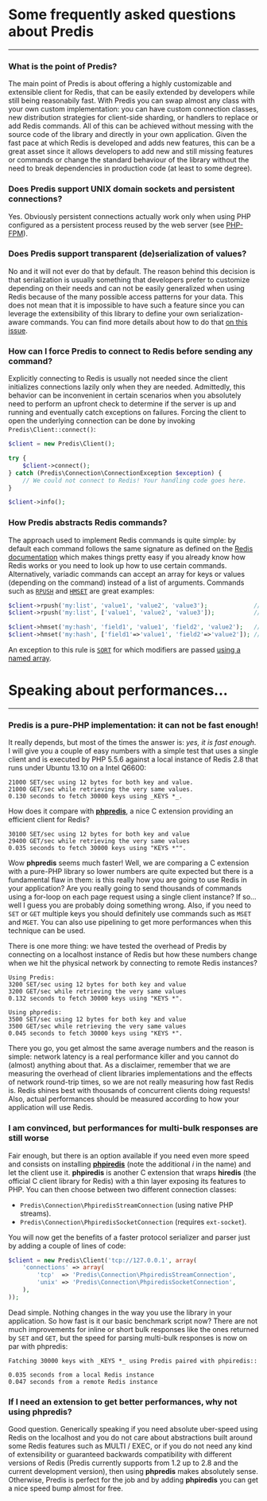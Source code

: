 # Some frequently asked questions about Predis #
________________________________________________

### What is the point of Predis? ###

The main point of Predis is about offering a highly customizable and extensible client for Redis,
that can be easily extended by developers while still being reasonabily fast. With Predis you can
swap almost any class with your own custom implementation: you can have custom connection classes,
new distribution strategies for client-side sharding, or handlers to replace or add Redis commands.
All of this can be achieved without messing with the source code of the library and directly in your
own application. Given the fast pace at which Redis is developed and adds new features, this can be
a great asset since it allows developers to add new and still missing features or commands or change
the standard behaviour of the library without the need to break dependencies in production code (at
least to some degree).

### Does Predis support UNIX domain sockets and persistent connections? ###

Yes. Obviously persistent connections actually work only when using PHP configured as a persistent
process reused by the web server (see [PHP-FPM](http://php-fpm.org)).

### Does Predis support transparent (de)serialization of values? ###

No and it will not ever do that by default. The reason behind this decision is that serialization is
usually something that developers prefer to customize depending on their needs and can not be easily
generalized when using Redis because of the many possible access patterns for your data. This does
not mean that it is impossible to have such a feature since you can leverage the extensibility of
this library to define your own serialization-aware commands. You can find more details about how to
do that [on this issue](http://github.com/nrk/predis/issues/29#issuecomment-1202624).

### How can I force Predis to connect to Redis before sending any command? ###

Explicitly connecting to Redis is usually not needed since the client initializes connections lazily
only when they are needed. Admittedly, this behavior can be inconvenient in certain scenarios when
you absolutely need to perform an upfront check to determine if the server is up and running and
eventually catch exceptions on failures. Forcing the client to open the underlying connection can be
done by invoking `Predis\Client::connect()`:

```php
$client = new Predis\Client();

try {
    $client->connect();
} catch (Predis\Connection\ConnectionException $exception) {
    // We could not connect to Redis! Your handling code goes here.
}

$client->info();
```

### How Predis abstracts Redis commands? ###

The approach used to implement Redis commands is quite simple: by default each command follows the
same signature as defined on the [Redis documentation](http://redis.io/commands) which makes things
pretty easy if you already know how Redis works or you need to look up how to use certain commands.
Alternatively, variadic commands can accept an array for keys or values (depending on the command)
instead of a list of arguments. Commands such as [`RPUSH`](http://redis.io/commands/rpush) and
[`HMSET`](http://redis.io/commands/hmset) are great examples:

```php
$client->rpush('my:list', 'value1', 'value2', 'value3');             // plain method arguments
$client->rpush('my:list', ['value1', 'value2', 'value3']);           // single argument array

$client->hmset('my:hash', 'field1', 'value1', 'field2', 'value2');   // plain method arguments
$client->hmset('my:hash', ['field1'=>'value1', 'field2'=>'value2']); // single named array
```

An exception to this rule is [`SORT`](http://redis.io/commands/sort) for which modifiers are passed
[using a named array](tests/Predis/Command/KeySortTest.php#L54-L75).


# Speaking about performances... #
_________________________________________________


### Predis is a pure-PHP implementation: it can not be fast enough! ###

It really depends, but most of the times the answer is: _yes, it is fast enough_. I will give you a
couple of easy numbers with a simple test that uses a single client and is executed by PHP 5.5.6
against a local instance of Redis 2.8 that runs under Ubuntu 13.10 on a Intel Q6600:

```
21000 SET/sec using 12 bytes for both key and value.
21000 GET/sec while retrieving the very same values.
0.130 seconds to fetch 30000 keys using _KEYS *_.
```

How does it compare with [__phpredis__](http://github.com/nicolasff/phpredis), a nice C extension
providing an efficient client for Redis?

```
30100 SET/sec using 12 bytes for both key and value
29400 GET/sec while retrieving the very same values
0.035 seconds to fetch 30000 keys using "KEYS *"".
```

Wow __phpredis__ seems much faster! Well, we are comparing a C extension with a pure-PHP library so
lower numbers are quite expected but there is a fundamental flaw in them: is this really how you are
going to use Redis in your application? Are you really going to send thousands of commands using a
for-loop on each page request using a single client instance? If so... well I guess you are probably
doing something wrong. Also, if you need to `SET` or `GET` multiple keys you should definitely use
commands such as `MSET` and `MGET`. You can also use pipelining to get more performances when this
technique can be used.

There is one more thing: we have tested the overhead of Predis by connecting on a localhost instance
of Redis but how these numbers change when we hit the physical network by connecting to remote Redis
instances?

```
Using Predis:
3200 SET/sec using 12 bytes for both key and value
3200 GET/sec while retrieving the very same values
0.132 seconds to fetch 30000 keys using "KEYS *".

Using phpredis:
3500 SET/sec using 12 bytes for both key and value
3500 GET/sec while retrieving the very same values
0.045 seconds to fetch 30000 keys using "KEYS *".
```

There you go, you get almost the same average numbers and the reason is simple: network latency is a
real performance killer and you cannot do (almost) anything about that. As a disclaimer, remember
that we are measuring the overhead of client libraries implementations and the effects of network
round-trip times, so we are not really measuring how fast Redis is. Redis shines best with thousands
of concurrent clients doing requests! Also, actual performances should be measured according to how
your application will use Redis.

### I am convinced, but performances for multi-bulk responses are still worse ###

Fair enough, but there is an option available if you need even more speed and consists on installing
__[phpiredis](http://github.com/nrk/phpiredis)__ (note the additional _i_ in the name) and let the
client use it. __phpiredis__ is another C extension that wraps __hiredis__ (the official C client
library for Redis) with a thin layer exposing its features to PHP. You can then choose between two
different connection classes:

  - `Predis\Connection\PhpiredisStreamConnection` (using native PHP streams).
  - `Predis\Connection\PhpiredisSocketConnection` (requires `ext-socket`).

You will now get the benefits of a faster protocol serializer and parser just by adding a couple of
lines of code:

```php
$client = new Predis\Client('tcp://127.0.0.1', array(
    'connections' => array(
        'tcp'  => 'Predis\Connection\PhpiredisStreamConnection',
        'unix' => 'Predis\Connection\PhpiredisSocketConnection',
    ),
));
```

Dead simple. Nothing changes in the way you use the library in your application. So how fast is it
our basic benchmark script now? There are not much improvements for inline or short bulk responses
like the ones returned by `SET` and `GET`, but the speed for parsing multi-bulk responses is now on
par with phpredis:

```
Fatching 30000 keys with _KEYS *_ using Predis paired with phpiredis::

0.035 seconds from a local Redis instance
0.047 seconds from a remote Redis instance
```

### If I need an extension to get better performances, why not using phpredis? ###

Good question. Generically speaking if you need absolute uber-speed using Redis on the localhost and
you do not care about abstractions built around some Redis features such as MULTI / EXEC, or if you
do not need any kind of extensibility or guaranteed backwards compatibility with different versions
of Redis (Predis currently supports from 1.2 up to 2.8 and the current development version), then
using __phpredis__ makes absolutely sense. Otherwise, Predis is perfect for the job and by adding
__phpiredis__ you can get a nice speed bump almost for free.
